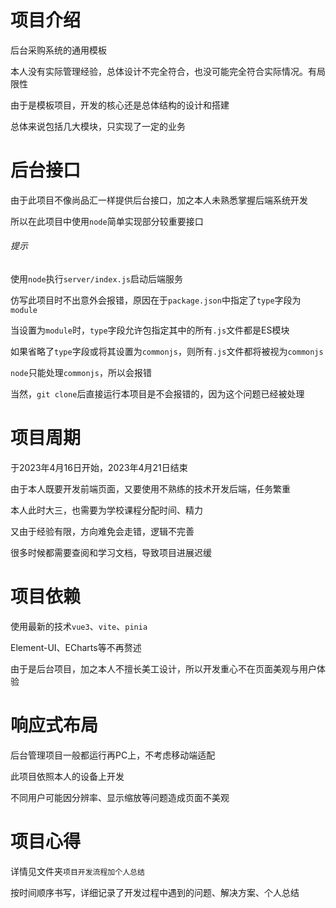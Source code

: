 # 项目介绍

后台采购系统的通用模板

本人没有实际管理经验，总体设计不完全符合，也没可能完全符合实际情况。有局限性

由于是模板项目，开发的核心还是总体结构的设计和搭建

总体来说包括几大模块，只实现了一定的业务

# 后台接口

由于此项目不像尚品汇一样提供后台接口，加之本人未熟悉掌握后端系统开发

所以在此项目中使用`node`简单实现部分较重要接口

###### 提示

使用`node`执行`server/index.js`启动后端服务

仿写此项目时不出意外会报错，原因在于`package.json`中指定了`type`字段为`module`

当设置为`module`时，`type`字段允许包指定其中的所有`.js`文件都是ES模块

如果省略了`type`字段或将其设置为`commonjs`，则所有`.js`文件都将被视为`commonjs`

`node`只能处理`commonjs`，所以会报错

当然，`git clone`后直接运行本项目是不会报错的，因为这个问题已经被处理

# 项目周期

于2023年4月16日开始，2023年4月21日结束

由于本人既要开发前端页面，又要使用不熟练的技术开发后端，任务繁重

本人此时大三，也需要为学校课程分配时间、精力

又由于经验有限，方向难免会走错，逻辑不完善

很多时候都需要查阅和学习文档，导致项目进展迟缓

# 项目依赖

使用最新的技术`vue3`、`vite`、`pinia`

Element-UI、ECharts等不再赘述

由于是后台项目，加之本人不擅长美工设计，所以开发重心不在页面美观与用户体验

# 响应式布局

后台管理项目一般都运行再PC上，不考虑移动端适配

此项目依照本人的设备上开发

不同用户可能因分辨率、显示缩放等问题造成页面不美观

# 项目心得

详情见文件夹`项目开发流程加个人总结`

按时间顺序书写，详细记录了开发过程中遇到的问题、解决方案、个人总结


